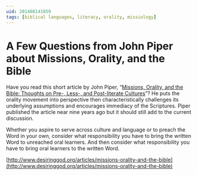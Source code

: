 ```yaml
---
uid: 201408141059
tags: [biblical languages, literacy, orality, missiology]
---
```


# A Few Questions from John Piper about Missions, Orality, and the Bible

Have you read this short article by John Piper, “[Missions, Orality, and the Bible: Thoughts on Pre-, Less-, and Post-literate Cultures](http://www.desiringgod.org/articles/missions-orality-and-the-bible)”? He puts the orality movement into perspective then characteristically challenges its underlying assumptions and encourages immediacy of the Scriptures. Piper published the article near nine years ago but it should still add to the current discussion.

Whether you aspire to serve across culture and language or to preach the Word in your own, consider what responsibility you have to bring the written Word to unreached oral learners. And then consider what responsibility you have to bring oral learners to the written Word.

[http://www.desiringgod.org/articles/missions-orality-and-the-bible](http://www.desiringgod.org/articles/missions-orality-and-the-bible)
